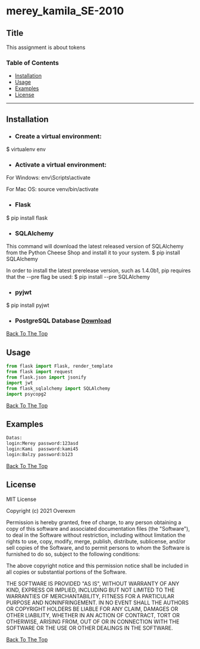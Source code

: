 # merey_kamila_SE-2010

## Title
This assignment is about tokens

### Table of Contents
- [Installation](#installation)
- [Usage](#usage)
- [Examples](#examples)
- [License](#lisense)

---

## Installation

* ### Create a virtual environment:
$ virtualenv env
* ### Activate a virtual environment:
For Windows:
env\Scripts\activate

For Mac OS:
source venv/bin/activate

* ### Flask
$ pip install flask

* ### SQLAlchemy
This command will download the latest released version of SQLAlchemy from the Python Cheese Shop and install it to your system.
$ pip install SQLAlchemy

In order to install the latest prerelease version, such as 1.4.0b1, pip requires that the --pre flag be used:
$ pip install --pre SQLAlchemy

* ### pyjwt
$ pip install pyjwt
* ### PostgreSQL Database [Download](https://www.enterprisedb.com/downloads/postgres-postgresql-downloads)



[Back To The Top](#merey_kamila_SE-2010)

## Usage

```python
from flask import Flask, render_template
from flask import request
from flask.json import jsonify
import jwt
from flask_sqlalchemy import SQLAlchemy
import psycopg2
```
[Back To The Top](#merey_kamila_SE-2010)
## Examples
```html
Datas:
login:Merey password:123asd
login:Kami  password:kami45
login:Balzy password:b123

```
[Back To The Top](#merey_kamila_SE-2010)

## License

MIT License

Copyright (c) 2021 Overexm

Permission is hereby granted, free of charge, to any person obtaining a copy
of this software and associated documentation files (the "Software"), to deal
in the Software without restriction, including without limitation the rights
to use, copy, modify, merge, publish, distribute, sublicense, and/or sell
copies of the Software, and to permit persons to whom the Software is
furnished to do so, subject to the following conditions:

The above copyright notice and this permission notice shall be included in all
copies or substantial portions of the Software.

THE SOFTWARE IS PROVIDED "AS IS", WITHOUT WARRANTY OF ANY KIND, EXPRESS OR
IMPLIED, INCLUDING BUT NOT LIMITED TO THE WARRANTIES OF MERCHANTABILITY,
FITNESS FOR A PARTICULAR PURPOSE AND NONINFRINGEMENT. IN NO EVENT SHALL THE
AUTHORS OR COPYRIGHT HOLDERS BE LIABLE FOR ANY CLAIM, DAMAGES OR OTHER
LIABILITY, WHETHER IN AN ACTION OF CONTRACT, TORT OR OTHERWISE, ARISING FROM,
OUT OF OR IN CONNECTION WITH THE SOFTWARE OR THE USE OR OTHER DEALINGS IN THE
SOFTWARE.

[Back To The Top](#merey_kamila_SE-2010)

